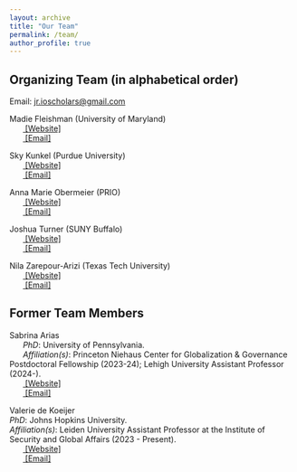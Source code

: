 ```yaml
---
layout: archive
title: "Our Team"
permalink: /team/
author_profile: true
---
```


## Organizing Team (in alphabetical order)

Email: [jr.ioscholars@gmail.com](jr.ioscholars@gmail.com)

Madie Fleishman (University of Maryland)
<br>&nbsp;&nbsp;&nbsp;&nbsp;&nbsp;&nbsp;<span style="padding-right:5%"><a href='{{ "https://gvpt.umd.edu/gradprofile/fleishman/madeline"}}'><i class='fas fa-user'></i> [Website]</a></span>
<br>&nbsp;&nbsp;&nbsp;&nbsp;&nbsp;&nbsp;<span style="padding-right:5%"><a href='{{ "mailto:mfleish@umd.edu"}}'><i class='fas fa-envelope'></i> [Email]</a></span>

Sky Kunkel (Purdue University)
<br>&nbsp;&nbsp;&nbsp;&nbsp;&nbsp;&nbsp;<span style="padding-right:5%"><a href='{{ "https://www.skytheacademic.com"}}'><i class='fas fa-user'></i> [Website]</a></span>
<br>&nbsp;&nbsp;&nbsp;&nbsp;&nbsp;&nbsp;<span style="padding-right:5%"><a href='{{ "mailto:kunkel3@purdue.edu"}}'><i class='fas fa-envelope'></i> [Email]</a></span>

Anna Marie Obermeier (PRIO)
<br>&nbsp;&nbsp;&nbsp;&nbsp;&nbsp;&nbsp;<span style="padding-right:5%"><a href='{{ "https://www.prio.org/people/11970"}}'><i class='fas fa-user'></i> [Website]</a></span>
<br>&nbsp;&nbsp;&nbsp;&nbsp;&nbsp;&nbsp;<span style="padding-right:5%"><a href='{{ "mailto:annobe@prio.org"}}'><i class='fas fa-envelope'></i> [Email]</a></span>

Joshua Turner (SUNY Buffalo)
<br>&nbsp;&nbsp;&nbsp;&nbsp;&nbsp;&nbsp;<span style="padding-right:5%"><a href='{{ "https://www.joshuaaturner.com/"}}'><i class='fas fa-user'></i> [Website]</a></span>
<br>&nbsp;&nbsp;&nbsp;&nbsp;&nbsp;&nbsp;<span style="padding-right:5%"><a href='{{ "mailto:turner2@buffalo.edu"}}'><i class='fas fa-envelope'></i> [Email]</a></span>

Nila Zarepour-Arizi (Texas Tech University)
<br>&nbsp;&nbsp;&nbsp;&nbsp;&nbsp;&nbsp;<span style="padding-right:5%"><a href='{{ "https://www.depts.ttu.edu/politicalscience/Graduate_Students/Current_Grad_Students.php"}}'><i class='fas fa-user'></i> [Website]</a></span>
<br>&nbsp;&nbsp;&nbsp;&nbsp;&nbsp;&nbsp;<span style="padding-right:5%"><a href='{{ "mailto:nila.zarepour-arizi@ttu.edu"}}'><i class='fas fa-envelope'></i> [Email]</a></span>

## Former Team Members

Sabrina Arias <br>
&nbsp;&nbsp;&nbsp;&nbsp;&nbsp;&nbsp;*PhD*: University of Pennsylvania.<br>
&nbsp;&nbsp;&nbsp;&nbsp;&nbsp;&nbsp;*Affiliation(s)*: Princeton Niehaus Center for Globalization & Governance Postdoctoral Fellowship (2023-24); Lehigh University Assistant Professor (2024-).
<br>&nbsp;&nbsp;&nbsp;&nbsp;&nbsp;&nbsp;<span style="padding-right:5%"><a href='{{ "https://www.sabrinabarias.com/"}}'><i class='fas fa-user'></i> [Website]</a></span>
<br>&nbsp;&nbsp;&nbsp;&nbsp;&nbsp;&nbsp;<span style="padding-right:5%"><a href='{{ "mailto:sbarias20@gmail.com"}}'><i class='fas fa-envelope'></i> [Email]</a></span>

Valerie de Koeijer <br>
*PhD*: Johns Hopkins University.<br>
*Affiliation(s)*: Leiden University Assistant Professor at the Institute of Security and Global Affairs (2023 - Present).
<br>&nbsp;&nbsp;&nbsp;&nbsp;&nbsp;&nbsp;<span style="padding-right:5%"><a href='{{ "https://www.universiteitleiden.nl/en/staffmembers/valerie-de-koeijer"}}'><i class='fas fa-user'></i> [Website]</a></span>
<br>&nbsp;&nbsp;&nbsp;&nbsp;&nbsp;&nbsp;<span style="padding-right:5%"><a href='{{ "mailto:vdekoei1@jhu.edu"}}'><i class='fas fa-envelope'></i> [Email]</a></span>
